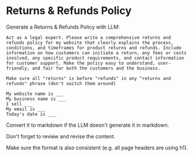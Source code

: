 # Returns & Refunds Policy

Generate a Returns & Refunds Policy with LLM:

```
Act as a legal expert. Please write a comprehensive returns and refunds policy for my website that clearly explains the process, conditions, and timeframes for product returns and refunds. Include information on how customers can initiate a return, any fees or costs involved, any specific product requirements, and contact information for customer support. Make the policy easy to understand, user-friendly, and fair for both the customers and the business.

Make sure all "returns" is before "refunds" in any "returns and refunds" phrase (don't switch them around)

My website name is ___
My business name is ___
I sell ___
My email is ___
Today's date is ___
```

Convert it to markdown if the LLM doesn't generate it in markdown.

Don't forget to review and revise the content.

Make sure the format is also consistent (e.g. all page headers are using h1).